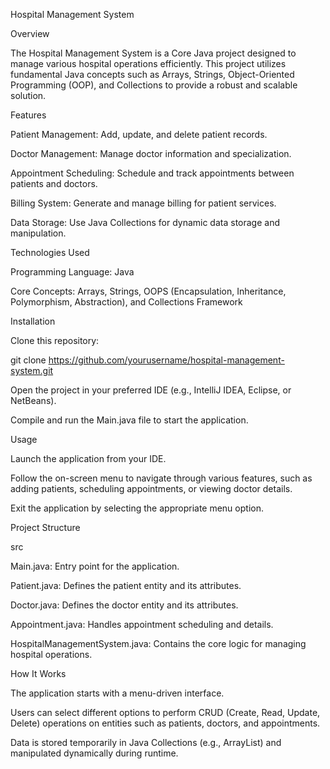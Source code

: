 Hospital Management System

Overview

The Hospital Management System is a Core Java project designed to manage various hospital operations efficiently. This project utilizes fundamental Java concepts such as Arrays, Strings, Object-Oriented Programming (OOP), and Collections to provide a robust and scalable solution.

Features

Patient Management: Add, update, and delete patient records.

Doctor Management: Manage doctor information and specialization.

Appointment Scheduling: Schedule and track appointments between patients and doctors.

Billing System: Generate and manage billing for patient services.

Data Storage: Use Java Collections for dynamic data storage and manipulation.

Technologies Used

Programming Language: Java

Core Concepts: Arrays, Strings, OOPS (Encapsulation, Inheritance, Polymorphism, Abstraction), and Collections Framework

Installation

Clone this repository:

git clone https://github.com/yourusername/hospital-management-system.git

Open the project in your preferred IDE (e.g., IntelliJ IDEA, Eclipse, or NetBeans).

Compile and run the Main.java file to start the application.

Usage

Launch the application from your IDE.

Follow the on-screen menu to navigate through various features, such as adding patients, scheduling appointments, or viewing doctor details.

Exit the application by selecting the appropriate menu option.

Project Structure

src

Main.java: Entry point for the application.

Patient.java: Defines the patient entity and its attributes.

Doctor.java: Defines the doctor entity and its attributes.

Appointment.java: Handles appointment scheduling and details.

HospitalManagementSystem.java: Contains the core logic for managing hospital operations.

How It Works

The application starts with a menu-driven interface.

Users can select different options to perform CRUD (Create, Read, Update, Delete) operations on entities such as patients, doctors, and appointments.

Data is stored temporarily in Java Collections (e.g., ArrayList) and manipulated dynamically during runtime.

